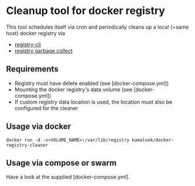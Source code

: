 # Cleanup tool for docker registry
This tool schedules itself via cron and periodically cleans up a local (=same host) docker registry via
- [registry-cli](https://github.com/andrey-pohilko/registry-cli)
- [registry garbage collect](https://docs.docker.com/registry/garbage-collection/)

## Requirements
- Registry must have delete enabled (see [docker-compose.yml])
- Mounting the docker registry's data volume (see [docker-compose.yml])
- If custom registry data location is used, the location must also be configured for the cleaner

## Usage via docker
```
docker run -d -v<VOLUME_NAME>:/var/lib/registry kamalook/docker-registry-cleaner
```

## Usage via compose or swarm
Have a look at the supplied [docker-compose.yml].
